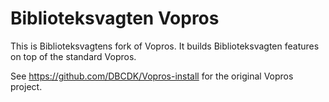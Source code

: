 Biblioteksvagten Vopros
=======================

This is Biblioteksvagtens fork of Vopros. It builds Biblioteksvagten
features on top of the standard Vopros.

See https://github.com/DBCDK/Vopros-install for the original Vopros project.

